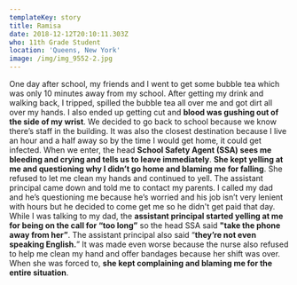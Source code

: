 ```yaml
---
templateKey: story
title: Ramisa
date: 2018-12-12T20:10:11.303Z
who: 11th Grade Student
location: 'Queens, New York'
image: /img/img_9552-2.jpg
---
```

One day after school, my friends and I went to get some bubble tea which was only 10 minutes away from my school.  After getting my drink and walking back, I tripped, spilled the bubble tea all over me and got dirt all over my hands. I also ended up getting cut and **blood was gushing out of the side of my wrist**. We decided to go back to school because we know there’s staff in the building. It was also the closest destination because I live an hour and a half away so by the time I would get home, it could get infected. When we enter, the head **School Safety Agent (SSA) sees me bleeding and crying and tells us to leave immediately**. **She kept yelling at me and questioning why I didn’t go home and blaming me for falling**. She refused to let me clean my hands and continued to yell. The assistant principal came down and told me to contact my parents. I called my dad and he’s questioning me because he’s worried and his job isn’t very lenient with hours but he decided to come get me so he didn't get paid that day. While I was talking to my dad, the **assistant principal started yelling at me for being on the call for “too long”** so the head SSA said **"take the phone away from her”**. The assistant principal also said “**they’re not even speaking English.**”  It was made even worse because the nurse also refused to help me clean my hand and offer bandages because her shift was over. When she was forced to, **she kept complaining and blaming me for the entire situation**.
